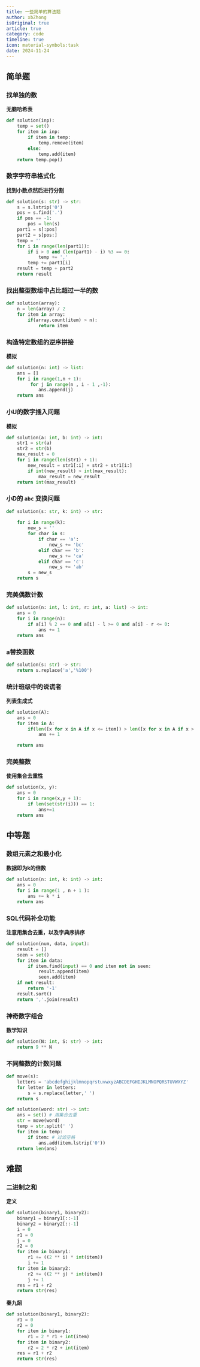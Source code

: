 ```yaml
---
title: 一些简单的算法题
author: xbZhong
isOriginal: true
article: true
category: code
timeline: true
icon: material-symbols:task
date: 2024-11-24
---
```

## 简单题

### 找单独的数

**无脑哈希表**

```python
def solution(inp):
    temp = set()
    for item in inp:
        if item in temp:
            temp.remove(item)
        else:
            temp.add(item)
    return temp.pop()
```

### 数字字符串格式化

**找到小数点然后进行分割**

```python
def solution(s: str) -> str:
    s = s.lstrip('0')
    pos = s.find('.')
    if pos == -1:
        pos = len(s)
    part1 = s[:pos]
    part2 = s[pos:]
    temp = ''
    for i in range(len(part1)):
        if i > 0 and (len(part1) - i) %3 == 0:
            temp += ','
        temp += part1[i]
    result = temp + part2
    return result
```

### 找出整型数组中占比超过一半的数

```python
def solution(array):
    n = len(array) / 2
    for item in array:
        if(array.count(item) > n):
            return item
```

### 构造特定数组的逆序拼接

**模拟**

```python
def solution(n: int) -> list:
    ans = []
    for i in range(1,n + 1):
         for j in range(n , i - 1 ,-1):
            ans.append(j)
    return ans
```

### 小U的数字插入问题

**模拟**

```python
def solution(a: int, b: int) -> int:
    str1 = str(a)
    str2 = str(b)
    max_result = 0
    for i in range(len(str1) + 1):
        new_result = str1[:i] + str2 + str1[i:]
        if int(new_result) > int(max_result):
            max_result = new_result
    return int(max_result)
```

### 小D的 `abc` 变换问题

```python
def solution(s: str, k: int) -> str:
    
    for i in range(k):
        new_s = ''
        for char in s:
            if char == 'a':
                new_s += 'bc'
            elif char == 'b':
                new_s += 'ca'
            elif char == 'c':
                new_s += 'ab'
        s = new_s
    return s
```

### 完美偶数计数

```python
def solution(n: int, l: int, r: int, a: list) -> int:
    ans = 0
    for i in range(n):
        if a[i] % 2 == 0 and a[i] - l >= 0 and a[i] - r <= 0:
            ans += 1
    return ans 
```

### a替换函数

```python
def solution(s: str) -> str:
    return s.replace('a','%100')
```

### 统计班级中的说谎者

**列表生成式**

```python
def solution(A):
    ans = 0
    for item in A:
        if(len([x for x in A if x <= item]) > len([x for x in A if x > item])):
            ans += 1

    return ans
```

### 完美整数

**使用集合去重性**

```python
def solution(x, y):
    ans = 0
    for i in range(x,y + 1):
        if len(set(str(i))) == 1:
            ans+=1
    return ans
```

## 中等题

### 数组元素之和最小化

**数据即为k的倍数**

```python
def solution(n: int, k: int) -> int:
    ans = 0
    for i in range(1 , n + 1 ):
        ans += k * i
    return ans
```

### SQL代码补全功能

**注意用集合去重，以及字典序排序**

```python
def solution(num, data, input):
    result = []  
    seen = set()  
    for item in data:
        if item.find(input) == 0 and item not in seen:  
            result.append(item)
            seen.add(item)
    if not result: 
        return '-1'
    result.sort()  
    return ','.join(result) 
```

### 神奇数字组合

**数学知识**

```python
def solution(N: int, S: str) -> int:
    return 9 ** N
```

### 不同整数的计数问题

```python
def move(s):
    letters = 'abcdefghijklmnopqrstuvwxyzABCDEFGHIJKLMNOPQRSTUVWXYZ'
    for letter in letters:  
        s = s.replace(letter,' ')
    return s

def solution(word: str) -> int:
    ans = set() # 用集合去重
    str = move(word)
    temp = str.split(' ')
    for item in temp:
        if item: # 过滤空格
            ans.add(item.lstrip('0'))
    return len(ans)
```

## 难题

### 二进制之和

**定义**

```python
def solution(binary1, binary2):
    binary1 = binary1[::-1]
    binary2 = binary2[::-1]
    i = 0
    r1 = 0
    j = 0
    r2 = 0
    for item in binary1:
        r1 += ((2 ** i) * int(item))
        i += 1
    for item in binary2:
        r2 += ((2 ** j) * int(item))
        j += 1
    res = r1 + r2
    return str(res)
```

**秦九韶**

```python
def solution(binary1, binary2):
    r1 = 0
    r2 = 0
    for item in binary1:
        r1 = 2 * r1 + int(item)
    for item in binary2:
        r2 = 2 * r2 + int(item)
    res = r1 + r2
    return str(res)
```

